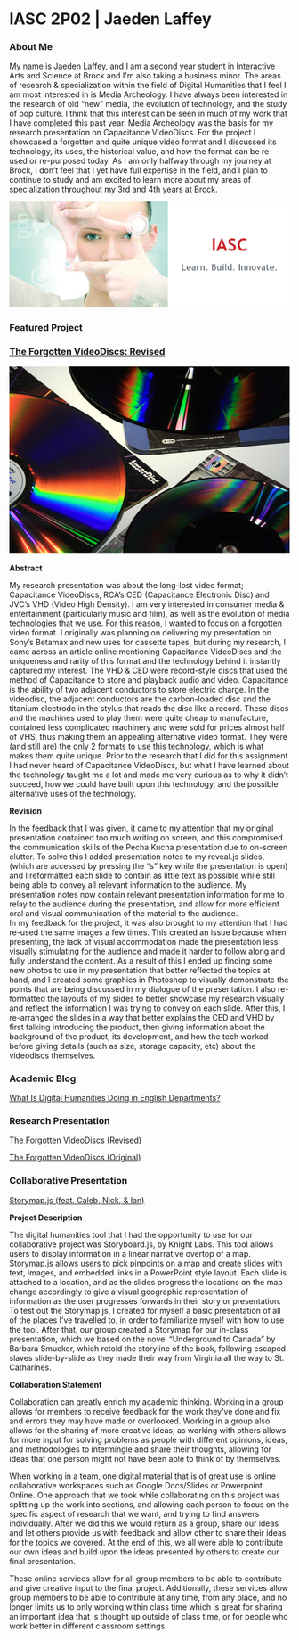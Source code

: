 # IASC 2P02 | Jaeden Laffey

### About Me

My name is Jaeden Laffey, and I am a second year student in Interactive Arts and Science at Brock and I'm also taking a business minor. The areas of research & specialization within the field of Digital Humanities that I feel I am most interested in is Media Archeology.  I have always been interested in the research of old “new” media, the evolution of technology, and the study of pop culture.  I think that this interest can be seen in much of my work that I have completed this past year.  Media Archeology was the basis for my research presentation on Capacitance VideoDiscs.  For the project I showcased a forgotten and quite unique video format and I discussed its technology, its uses, the historical value, and how the format can be re-used or re-purposed today. As I am only halfway through my journey at Brock, I don’t feel that I yet have full expertise in the field, and I plan to continue to study and am excited to learn more about my areas of specialization throughout my 3rd and 4th years at Brock.  

![](images/IASC.png)

### Featured Project

### [The Forgotten VideoDiscs: Revised](reveal_final_revised_jaeden/index.html)

![](images/VideoDisc_Header.jpg)

**Abstract**

My research presentation was about the long-lost video format; Capacitance VideoDiscs, RCA’s CED (Capacitance Electronic Disc) and JVC’s VHD (Video High Density).  I am very interested in consumer media & entertainment (particularly music and film), as well as the evolution of media technologies that we use.  For this reason, I wanted to focus on a forgotten video format. I originally was planning on delivering my presentation on Sony’s Betamax and new uses for cassette tapes, but during my research, I came across an article online mentioning Capacitance VideoDiscs and the uniqueness and rarity of this format and the technology behind it instantly captured my interest. The VHD & CED were record-style discs that used the method of Capacitance to store and playback audio and video.  Capacitance is the ability of two adjacent conductors to store electric charge.  In the videodisc, the adjacent conductors are the carbon-loaded disc and the titanium electrode in the stylus that reads the disc like a record.  These discs and the machines used to play them were quite cheap to manufacture, contained less complicated machinery and were sold for prices almost half of VHS, thus making them an appealing alternative video format.  They were (and still are) the only 2 formats to use this technology, which is what makes them quite unique.  Prior to the research that I did for this assignment I had never heard of Capacitance VideoDiscs, but what I have learned about the technology taught me a lot and made me very curious as to why it didn’t succeed, how we could have built upon this technology, and the possible alternative uses of the technology.  


**Revision**

In the feedback that I was given, it came to my attention that my original presentation contained too much writing on screen, and this compromised the communication skills of the Pecha Kucha presentation due to on-screen clutter.  To solve this I added presentation notes to my reveal.js slides, (which are accessed by pressing the “s” key while the presentation is open) and I reformatted each slide to contain as little text as possible while still being able to convey all relevant information to the audience.  My presentation notes now contain relevant presentation information for me to relay to the audience during the presentation, and allow for more efficient oral and visual communication of the material to the audience.  
In my feedback for the project, it was also brought to my attention that I had re-used the same images a few times. This created an issue because when presenting, the lack of visual accommodation made the presentation less visually stimulating for the audience and made it harder to follow along and fully understand the content. As a result of this I ended up finding some new photos to use in my presentation that better reflected the topics at hand, and I created some graphics in Photoshop to visually demonstrate the points that are being discussed in my dialogue of the presentation. I also re-formatted the layouts of my slides to better showcase my research visually and reflect the information I was trying to convey on each slide. After this, I re-arranged the slides in a way that better explains the CED and VHD by first talking introducing the product, then giving information about the background of the product, its development, and how the tech worked before giving details (such as size, storage capacity, etc) about the videodiscs themselves.  


### Academic Blog
[What Is Digital Humanities Doing in English Departments?](blog)

### Research Presentation
[The Forgotten VideoDiscs (Revised)](reveal_final_revised_jaeden/index.html)

[The Forgotten VideoDiscs (Original)](reveal_final_jaeden/index.html)

### Collaborative Presentation
[Storymap.js (feat. Caleb, Nick, & Ian)](IASC2P02_GroupPresentation.pdf)

**Project Description** 

The digital humanities tool that I had the opportunity to use for our collaborative project was Storyboard.js, by Knight Labs.  This tool allows users to display information in a linear narrative overtop of a map.  Storymap.js allows users to pick pinpoints on a map and create slides with text, images, and embedded links in a PowerPoint style layout.  Each slide is attached to a location, and as the slides progress the locations on the map change accordingly to give a visual geographic representation of information as the user progresses forwards in their story or presentation.  To test out the Storymap.js, I created for myself a basic presentation of all of the places I’ve travelled to, in order to familiarize myself with how to use the tool.  After that, our group created a Storymap for our in-class presentation, which we based on the novel “Underground to Canada” by Barbara Smucker, which retold the storyline of the book, following escaped slaves slide-by-slide as they made their way from Virginia all the way to St. Catharines.  

**Collaboration Statement**

Collaboration can greatly enrich my academic thinking.  Working in a group allows for members to receive feedback for the work they’ve done and fix and errors they may have made or overlooked.  Working in a group also allows for the sharing of more creative ideas, as working with others allows for more input for solving problems as people with different opinions, ideas, and methodologies to intermingle and share their thoughts, allowing for ideas that one person might not have been able to think of by themselves.   

When working in a team, one digital material that is of great use is online collaborative workspaces such as Google Docs/Slides or Powerpoint Online.  One approach that we took while collaborating on this project was splitting up the work into sections, and allowing each person to focus on the specific aspect of research that we want, and trying to find answers individually.  After we did this we would return as a group, share our ideas and let others provide us with feedback and allow other to share their ideas for the topics we covered.  At the end of this, we all were able to contribute our own ideas and build upon the ideas presented by others to create our final presentation.   

These online services allow for all group members to be able to contribute and give creative input to the final project.  Additionally, these services allow group members to be able to contribute at any time, from any place, and no longer limits us to only working within class time which is great for sharing an important idea that is thought up outside of class time, or for people who work better in different classroom settings.  

